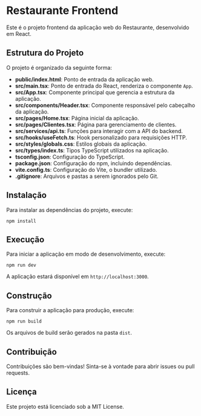 # Restaurante Frontend

Este é o projeto frontend da aplicação web do Restaurante, desenvolvido em React.

## Estrutura do Projeto

O projeto é organizado da seguinte forma:

- **public/index.html**: Ponto de entrada da aplicação web.
- **src/main.tsx**: Ponto de entrada do React, renderiza o componente `App`.
- **src/App.tsx**: Componente principal que gerencia a estrutura da aplicação.
- **src/components/Header.tsx**: Componente responsável pelo cabeçalho da aplicação.
- **src/pages/Home.tsx**: Página inicial da aplicação.
- **src/pages/Clientes.tsx**: Página para gerenciamento de clientes.
- **src/services/api.ts**: Funções para interagir com a API do backend.
- **src/hooks/useFetch.ts**: Hook personalizado para requisições HTTP.
- **src/styles/globals.css**: Estilos globais da aplicação.
- **src/types/index.ts**: Tipos TypeScript utilizados na aplicação.
- **tsconfig.json**: Configuração do TypeScript.
- **package.json**: Configuração do npm, incluindo dependências.
- **vite.config.ts**: Configuração do Vite, o bundler utilizado.
- **.gitignore**: Arquivos e pastas a serem ignorados pelo Git.

## Instalação

Para instalar as dependências do projeto, execute:

```
npm install
```

## Execução

Para iniciar a aplicação em modo de desenvolvimento, execute:

```
npm run dev
```

A aplicação estará disponível em `http://localhost:3000`.

## Construção

Para construir a aplicação para produção, execute:

```
npm run build
```

Os arquivos de build serão gerados na pasta `dist`.

## Contribuição

Contribuições são bem-vindas! Sinta-se à vontade para abrir issues ou pull requests.

## Licença

Este projeto está licenciado sob a MIT License.